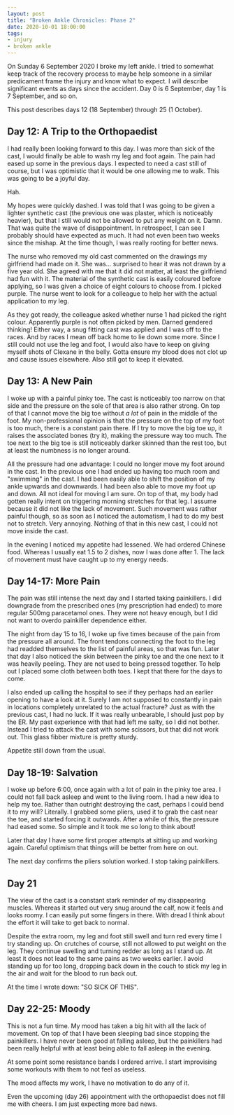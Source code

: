 ```yaml
---
layout: post
title: "Broken Ankle Chronicles: Phase 2"
date: 2020-10-01 18:00:00
tags:
- injury
- broken ankle
---
```


On Sunday 6 September 2020 I broke my left ankle. I tried to somewhat keep
track of the recovery process to maybe help someone in a similar predicament
frame the injury and know what to expect. I will describe significant events as
days since the accident. Day 0 is 6 September, day 1 is 7 September, and so on.

This post describes days 12 (18 September) through 25 (1 October).

<!-- TODO: Link to previous -->

## Day 12: A Trip to the Orthopaedist

I had really been looking forward to this day. I was more than sick of the
cast, I would finally be able to wash my leg and foot again. The pain had eased
up some in the previous days. I expected to need a cast still of course, but I
was optimistic that it would be one allowing me to walk. This was going to be a
joyful day.

Hah.

My hopes were quickly dashed. I was told that I was going to be given a lighter
synthetic cast (the previous one was plaster, which is noticeably heavier), but
that I still would not be allowed to put any weight on it. Damn. That was quite
the wave of disappointment. In retrospect, I can see I probably should have
expected as much. It had not even been two weeks since the mishap. At the time
though, I was really rooting for better news.

The nurse who removed my old cast commented on the drawings my girlfriend had
made on it. She was… surprised to hear it was not drawn by a five year old. She
agreed with me that it did not matter, at least the girlfriend had fun with it.
The material of the synthetic cast is easily coloured before applying, so I was
given a choice of eight colours to choose from. I picked purple. The nurse went
to look for a colleague to help her with the actual application to my leg.

As they got ready, the colleague asked whether nurse 1 had picked the right
colour. Apparently purple is not often picked by men. Darned gendered thinking!
Either way, a snug fitting cast was applied and I was off to the races. And by
races I mean off back home to lie down some more. Since I still could not use
the leg and foot, I would also have to keep on giving myself shots of Clexane
in the belly. Gotta ensure my blood does not clot up and cause issues
elsewhere. Also still got to keep it elevated.

<!-- TODO: Purple cast picture here. Also no cast picture -->

## Day 13: A New Pain

I woke up with a painful pinky toe. The cast is noticeably too narrow on that
side and the pressure on the sole of that area is also rather strong. On top of
that I cannot move the big toe without _a lot_ of pain in the middle of the
foot. My non-professional opinion is that the pressure on the top of my foot is
too much, there is a constant pain there. If I try to move the big toe up, it
raises the associated bones (try it), making the pressure way too much. The toe
next to the big toe is still noticeably darker skinned than the rest too, but
at least the numbness is no longer around.

All the pressure had one advantage: I could no longer move my foot around in
the cast. In the previous one I had ended up having too much room and
"swimming" in the cast. I had been easily able to shift the position of my
ankle upwards and downwards. I had been also able to move my foot up and down.
All not ideal for moving I am sure. On top of that, my body had gotten really
intent on triggering morning stretches for that leg. I assume because it did
not like the lack of movement. Such movement was rather painful though, so as
soon as I noticed the automatism, I had to do my best not to stretch. Very
annoying. Nothing of that in this new cast, I could not move inside the cast.

In the evening I noticed my appetite had lessened. We had ordered Chinese food.
Whereas I usually eat 1.5 to 2 dishes, now I was done after 1. The lack of
movement must have caught up to my energy needs.

## Day 14-17: More Pain

The pain was still intense the next day and I started taking painkillers. I did
downgrade from the prescribed ones (my prescription had ended) to more regular
500mg paracetamol ones. They were not heavy enough, but I did not want to
overdo painkiller dependence either.

The night from day 15 to 16, I woke up five times because of the pain from the
pressure all around. The front tendons connecting the foot to the leg had
readded themselves to the list of painful areas, so that was fun. Later that
day I also noticed the skin between the pinky toe and the one next to it was
heavily peeling. They are not used to being pressed together. To help out I
placed some cloth between both toes. I kept that there for the days to come.

I also ended up calling the hospital to see if they perhaps had an earlier
opening to have a look at it. Surely I am not supposed to constantly in pain in
locations completely unrelated to the actual fracture? Just as with the
previous cast, I had no luck. If it was really unbearable, I should just pop by
the ER. My past experience with that had left me salty, so I did not bother.
Instead I tried to attack the cast with some scissors, but that did not work
out. This glass fibber mixture is pretty sturdy.

Appetite still down from the usual.

## Day 18-19: Salvation

I woke up before 6:00, once again with a lot of pain in the pinky toe area. I
could not fall back asleep and went to the living room. I had a new idea to
help my toe. Rather than outright destroying the cast, perhaps I could bend it
to my will? Literally. I grabbed some pliers, used it to grab the cast near the
toe, and started forcing it outwards. After a while of this, the pressure had
eased some. So simple and it took me so long to think about!

<!-- TODO: Pliers picture, bent cast picture -->

Later that day I have some first proper attempts at sitting up and working
again. Careful optimism that things will be better from here on out.

The next day confirms the pliers solution worked. I stop taking painkillers.

## Day 21

The view of the cast is a constant stark reminder of my disappearing muscles.
Whereas it started out very snug around the calf, now it feels and looks roomy.
I can easily put some fingers in there. With dread I think about the effort it
will take to get back to normal.

Despite the extra room, my leg and foot still swell and turn red every time I
try standing up. On crutches of course, still not allowed to put weight on the
leg. They continue swelling and turning redder as long as I stand up. At least
it does not lead to the same pains as two weeks earlier. I avoid standing up
for too long, dropping back down in the couch to stick my leg in the air and
wait for the blood to run back out.

At the time I wrote down: "SO SICK OF THIS".

## Day 22-25: Moody

This is not a fun time. My mood has taken a big hit with all the lack of
movement. On top of that I have been sleeping bad since stopping the
painkillers. I have never been good at falling asleep, but the painkillers had
been really helpful with at least being able to fall asleep in the evening.

At some point some resistance bands I ordered arrive. I start improvising some
workouts with them to not feel as useless.

The mood affects my work, I have no motivation to do any of it.

Even the upcoming (day 26) appointment with the orthopaedist does not fill me
with cheers. I am just expecting more bad news.
